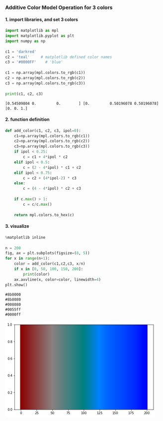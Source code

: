 ### **Additive Color Model Operation for 3 colors**

#### 1. import libraries, and set 3 colors


```python
import matplotlib as mpl
import matplotlib.pyplot as plt
import numpy as np

c1 = 'darkred'
c2 = 'teal'     # matplotlib defined color names
c3 = '#0000FF'    # 'blue'

c1 = np.array(mpl.colors.to_rgb(c1))
c2 = np.array(mpl.colors.to_rgb(c2))
c3 = np.array(mpl.colors.to_rgb(c3))

print(c1, c2, c3)
```

    [0.54509804 0.         0.        ] [0.         0.50196078 0.50196078] [0. 0. 1.]


#### 2. function definition


```python
def add_color(c1, c2, c3, ipol=0):
    c1=np.array(mpl.colors.to_rgb(c1))
    c2=np.array(mpl.colors.to_rgb(c2))
    c3=np.array(mpl.colors.to_rgb(c3))
    if ipol < 0.25:
        c = c1 + 4*ipol * c2
    elif ipol < 0.5:
        c = (2 - 4*ipol) * c1 + c2
    elif ipol < 0.75:
        c = c2 + (4*ipol-2) * c3
    else:
        c = (4 - 4*ipol) * c2 + c3
    
    if c.max() > 1:
        c = c/c.max()
        
    return mpl.colors.to_hex(c)
```

#### 3. visualize


```python
%matplotlib inline

n = 200
fig, ax = plt.subplots(figsize=(8, 5))
for x in range(n+1):
    color = add_color(c1,c2,c3, x/n)
    if x in [0, 50, 100, 150, 200]:
        print(color)
    ax.axvline(x, color=color, linewidth=4) 
plt.show()
```

    #8b0000
    #8b8080
    #008080
    #0055ff
    #0000ff



![png](output_6_1.png)

